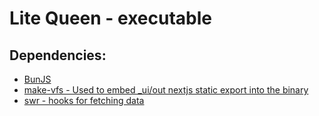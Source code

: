 # Lite Queen - executable



## Dependencies:

- [BunJS](https://bun.sh/docs/installation)
- [make-vfs - Used to embed _ui/out nextjs static export into the binary](https://github.com/seveibar/make-vfs/tree/main)
- [swr - hooks for fetching data](https://swr.vercel.app/docs/getting-started)